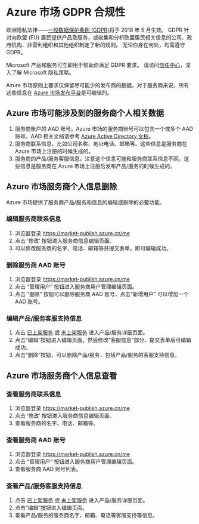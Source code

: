 # Azure 市场 GDPR 合规性

欧洲隐私法律——[一般数据保护条例 (GDPR)](https://ec.europa.eu/info/law/law-topic/data-protection_en)将于 2018 年 5 月生效。 GDPR 针对向欧盟 (EU) 居民提供产品及服务，或收集和分析欧盟居民相关信息的公司、政府机构、非营利组织和其他组织制定了新的规则。 无论你身在何处，均需遵守 GDPR。

Microsoft 产品和服务可立即用于帮助你满足 GDPR 要求。 请访问[信任中心](https://www.microsoft.com/trustcenter)，深入了解 Microsoft 隐私策略。

Azure 市场原则上要求仅保留尽可能少的发布商的数据，对于服务商来说，所有这些信息在 [Azure 市场发布平台]((https://market-publish.azure.cn))是可编辑的。 

## Azure 市场可能涉及到的服务商个人相关数据

1. 服务商账户的 AAD 账号。Azure 市场的服务商账号可以包含一个或多个 AAD 账号。AAD 相关文档请参考 [Azure Active Directory 文档](https://docs.azure.cn/zh-cn/active-directory/)。
2. 服务商联系信息。比如公司名称、地址电话、邮箱等。这些信息是服务商在 Azure 市场上注册的时候生成的。
3. 服务商的产品/服务客服信息。注意这个信息可能和服务商联系信息不同。这些信息是服务商在 Azure 市场上注册后发布产品/服务的时候生成的。

## Azure 市场服务商个人信息删除

Azure 市场提供了服务商产品/服务和信息的编辑或删除的必要功能。

### 编辑服务商联系信息
1. 浏览器登录 https://market-publish.azure.cn/me
2. 点击 ‘修改’ 按钮进入服务商信息编辑页面。
3. 可以修改服务商的名字、电话、邮箱等并提交表单，即可编辑成功。
 
### 删除服务商 AAD 账号
1. 浏览器登录 https://market-publish.azure.cn/me
2. 点击 “管理用户” 按钮进入服务商用户管理编辑页面。
3. 点击 “删除” 按钮可以删除服务商 AAD 账号，点击“新增用户” 可以增加一个 AAD 账号。
 
### 编辑产品/服务客服支持信息
1. 点击 [已上架服务](https://market-publish.azure.cn/zh-cn/list/published) 或 [未上架服务](https://market-publish.azure.cn/zh-cn/list/unpublished) 进入产品/服务详细页面。
2. 点击“编辑”按钮进入编辑页面，然后修改“客服信息”部分，提交表单后可编辑成功。 
3. 点击“删除”按钮，可以删除产品/服务，包括产品/服务的客服支持信息。


## Azure 市场服务商个人信息查看

### 查看服务商联系信息
1. 浏览器登录 https://market-publish.azure.cn/me
2. 点击 ‘修改’ 按钮进入服务商信息编辑页面。
3. 查看服务商的名字、电话、邮箱等。
 
### 查看服务商 AAD 账号
1. 浏览器登录 https://market-publish.azure.cn/me
2. 点击 “管理用户” 按钮进入服务商用户管理编辑页面。
3. 查看服务商 AAD 账号列表。
 
### 查看产品/服务客服支持信息
1. 点击 [已上架服务](https://market-publish.azure.cn/zh-cn/list/published) 或 [未上架服务](https://market-publish.azure.cn/zh-cn/list/unpublished) 进入产品/服务详细页面。
2. 点击“编辑”按钮进入编辑页面。 
3. 查看产品/服务的服务商名字、邮箱、电话等客服支持等信息。

